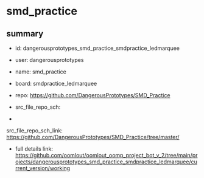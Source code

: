 # smd_practice
 
## summary 
* id: dangerousprototypes_smd_practice_smdpractice_ledmarquee
* user: dangerousprototypes
* name: smd_practice
* board: smdpractice_ledmarquee
* repo: https://github.com/DangerousPrototypes/SMD_Practice



* src_file_repo_sch: 
*
 src_file_repo_sch_link: https://github.com/DangerousPrototypes/SMD_Practice/tree/master/
* full details link: https://github.com/oomlout/oomlout_oomp_project_bot_v_2/tree/main/projects/dangerousprototypes_smd_practice_smdpractice_ledmarquee/current_version/working  






